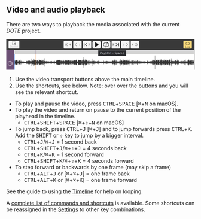 ## Video and audio playback

There are two ways to playback the media associated with the current _DOTE_ project.

[![Play](images/play/play-buttons.png)](images/play/play-buttons.png)

1. Use the video transport buttons above the main timeline.
2. Use the shortcuts, see below.
Note: over over the buttons and you will see the relevant shortcut.

- To play and pause the video, press <kbd>CTRL</kbd>+<kbd>SPACE</kbd> [<kbd>⌘</kbd>+<kbd>N</kbd> on macOS].
- To play the video and return on pause to the current position of the playhead in the timeline.
    - <kbd>CTRL</kbd>+<kbd>SHIFT</kbd>+<kbd>SPACE</kbd> [<kbd>⌘</kbd>+<kbd>⇧</kbd>+<kbd>N</kbd> on macOS]
- To jump back, press <kbd>CTRL</kbd>+<kbd>J</kbd> [<kbd>⌘</kbd>+<kbd>J</kbd>] and to jump forwards press <kbd>CTRL</kbd>+<kbd>K</kbd>.
Add the <kbd>SHIFT</kbd> or <kbd>⇧</kbd> key to jump by a bigger interval.
    - <kbd>CTRL</kbd>+<kbd>J</kbd>/<kbd>⌘</kbd>+<kbd>J</kbd> = 1 second back
    - <kbd>CTRL</kbd>+<kbd>SHIFT</kbd>+<kbd>J</kbd>/<kbd>⌘</kbd>+<kbd>⇧</kbd>+<kbd>J</kbd> = 4 seconds back
    - <kbd>CTRL</kbd>+<kbd>K</kbd>/<kbd>⌘</kbd>+<kbd>K</kbd> = 1 second forward
    - <kbd>CTRL</kbd>+<kbd>SHIFT</kbd>+<kbd>K</kbd>/<kbd>⌘</kbd>+<kbd>⇧</kbd>+<kbd>K</kbd> = 4 seconds forward
- To step forward or backwards by one frame (may skip a frame)
    - <kbd>CTRL</kbd>+<kbd>ALT</kbd>+<kbd>J</kbd> or [<kbd>⌘</kbd>+<kbd>⌥</kbd>+<kbd>J</kbd>] = one frame back
    - <kbd>CTRL</kbd>+<kbd>ALT</kbd>+<kbd>K</kbd> or [<kbd>⌘</kbd>+<kbd>⌥</kbd>+<kbd>K</kbd>] = one frame forward

See the guide to using the [Timeline](timeline.md) for help on looping.

A [complete list of commands and shortcuts](commands.md) is available.
Some shortcuts can be reassigned in the [Settings](settings.md) to other key combinations.
